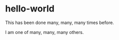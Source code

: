 # hello-world
This has been done many, many, many times before.

I am one of many, many, many others.
